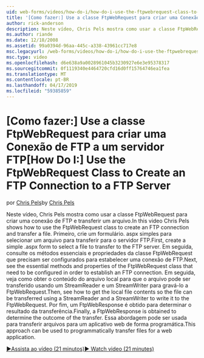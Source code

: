 ```yaml
---
uid: web-forms/videos/how-do-i/how-do-i-use-the-ftpwebrequest-class-to-create-an-ftp-connection-to-a-ftp-server
title: '[Como fazer:] Use a classe FtpWebRequest para criar uma Conexão de FTP a um servidor FTP | Microsoft Docs'
author: rick-anderson
description: Neste vídeo, Chris Pels mostra como usar a classe FtpWebRequest para criar uma conexão de FTP e transferir um arquivo. Primeiro, crie um formulário. aspx simples para selec...
ms.author: riande
ms.date: 12/18/2008
ms.assetid: 99a0394d-96aa-445c-a338-43961cc717e8
msc.legacyurl: /web-forms/videos/how-do-i/how-do-i-use-the-ftpwebrequest-class-to-create-an-ftp-connection-to-a-ftp-server
msc.type: video
ms.openlocfilehash: d6e638a9a0028961045b3230927e6e3e95378317
ms.sourcegitcommit: 0f1119340e4464720cfd16d0ff15764746ea1fea
ms.translationtype: MT
ms.contentlocale: pt-BR
ms.lasthandoff: 04/17/2019
ms.locfileid: "59385859"
---
```

# <a name="how-do-i-use-the-ftpwebrequest-class-to-create-an-ftp-connection-to-a-ftp-server"></a><span data-ttu-id="88342-104">[Como fazer:] Use a classe FtpWebRequest para criar uma Conexão de FTP a um servidor FTP</span><span class="sxs-lookup"><span data-stu-id="88342-104">[How Do I:] Use the FtpWebRequest Class to Create an FTP Connection to a FTP Server</span></span>

<span data-ttu-id="88342-105">por [Chris Pels](https://twitter.com/chrispels)</span><span class="sxs-lookup"><span data-stu-id="88342-105">by [Chris Pels](https://twitter.com/chrispels)</span></span>

<span data-ttu-id="88342-106">Neste vídeo, Chris Pels mostra como usar a classe FtpWebRequest para criar uma conexão de FTP e transferir um arquivo.</span><span class="sxs-lookup"><span data-stu-id="88342-106">In this video Chris Pels shows how to use the FtpWebRequest class to create an FTP connection and transfer a file.</span></span> <span data-ttu-id="88342-107">Primeiro, crie um formulário. aspx simples para selecionar um arquivo para transferir para o servidor FTP.</span><span class="sxs-lookup"><span data-stu-id="88342-107">First, create a simple .aspx form to select a file to transfer to the FTP server.</span></span> <span data-ttu-id="88342-108">Em seguida, consulte os métodos essenciais e propriedades da classe FtpWebRequest que precisam ser configurados para estabelecer uma conexão de FTP.</span><span class="sxs-lookup"><span data-stu-id="88342-108">Next, see the essential methods and properties of the FtpWebRequest class that need to be configured in order to establish an FTP connection.</span></span> <span data-ttu-id="88342-109">Em seguida, veja como obter o conteúdo do arquivo local para que o arquivo pode ser transferido usando um StreamReader e um StreamWriter para gravá-lo a FtpWebRequest.</span><span class="sxs-lookup"><span data-stu-id="88342-109">Then, see how to get the local file contents so the file can be transferred using a StreamReader and a StreamWriter to write it to the FtpWebRequest.</span></span> <span data-ttu-id="88342-110">Por fim, um FtpWebResponse é obtido para determinar o resultado da transferência.</span><span class="sxs-lookup"><span data-stu-id="88342-110">Finally, a FtpWebResponse is obtained to determine the outcome of the transfer.</span></span> <span data-ttu-id="88342-111">Essa abordagem pode ser usada para transferir arquivos para um aplicativo web de forma programática.</span><span class="sxs-lookup"><span data-stu-id="88342-111">This approach can be used to programmatically transfer files for a web application.</span></span>

[<span data-ttu-id="88342-112">&#9654;Assista ao vídeo (21 minutos)</span><span class="sxs-lookup"><span data-stu-id="88342-112">&#9654; Watch video (21 minutes)</span></span>](https://channel9.msdn.com/Blogs/ASP-NET-Site-Videos/how-do-i-use-the-ftpwebrequest-class-to-create-an-ftp-connection-to-a-ftp-server)
